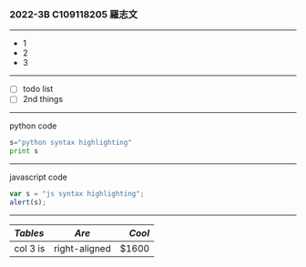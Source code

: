 ### 2022-3B C109118205 羅志文
---
* 1
* 2
* 3
---
- [ ] todo list
- [ ] 2nd things
---
python code 
```python
s="python syntax highlighting"
print s
```
---
javascript code
```js
var s = "js syntax highlighting";
alert(s);
```
---
|*Tables*|*Are*|*Cool*|
|:-------|:---:|-----:|
|col 3 is|right-aligned|$1600|
